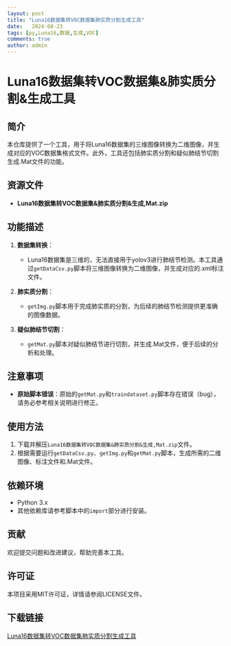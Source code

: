 ```yaml
---
layout: post
title: "Luna16数据集转VOC数据集肺实质分割生成工具"
date:   2024-08-23
tags: [py,Luna16,数据,生成,VOC]
comments: true
author: admin
---
```

# Luna16数据集转VOC数据集&肺实质分割&生成工具

## 简介
本仓库提供了一个工具，用于将Luna16数据集的三维图像转换为二维图像，并生成对应的VOC数据集格式文件。此外，工具还包括肺实质分割和疑似肺结节切割生成.Mat文件的功能。

## 资源文件
- **Luna16数据集转VOC数据集&肺实质分割&生成,Mat.zip**

## 功能描述
1. **数据集转换**：
   - Luna16数据集是三维的，无法直接用于yolov3进行肺结节检测。本工具通过`getDataCsv.py`脚本将三维图像转换为二维图像，并生成对应的.xml标注文件。

2. **肺实质分割**：
   - `getImg.py`脚本用于完成肺实质的分割，为后续的肺结节检测提供更准确的图像数据。

3. **疑似肺结节切割**：
   - `getMat.py`脚本对疑似肺结节进行切割，并生成.Mat文件，便于后续的分析和处理。

## 注意事项
- **原始脚本错误**：原始的`getMat.py`和`traindataset.py`脚本存在错误（bug），请务必参考相关说明进行修正。

## 使用方法
1. 下载并解压`Luna16数据集转VOC数据集&肺实质分割&生成,Mat.zip`文件。
2. 根据需要运行`getDataCsv.py`、`getImg.py`和`getMat.py`脚本，生成所需的二维图像、标注文件和.Mat文件。

## 依赖环境
- Python 3.x
- 其他依赖库请参考脚本中的`import`部分进行安装。

## 贡献
欢迎提交问题和改进建议，帮助完善本工具。

## 许可证
本项目采用MIT许可证，详情请参阅LICENSE文件。

## 下载链接

[Luna16数据集转VOC数据集肺实质分割生成工具](https://pan.quark.cn/s/04dcbd8783bc)